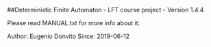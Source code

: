 ##Deterministic Finite Automaton - LFT course project - Version 1.4.4

Please read MANUAL.txt for more info about it.

Author: Eugenio Donvito
Since: 2019-06-12
